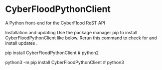 # CyberFloodPythonClient
A Python front-end for the CyberFlood ReST API

Installation and updating
Use the package manager pip to install CyberFloodPythonClient like below. Rerun this command to check for and install updates .

pip install CyberFloodPythonClient # python2


python3 -m pip install CyberFloodPythonClient # python3
